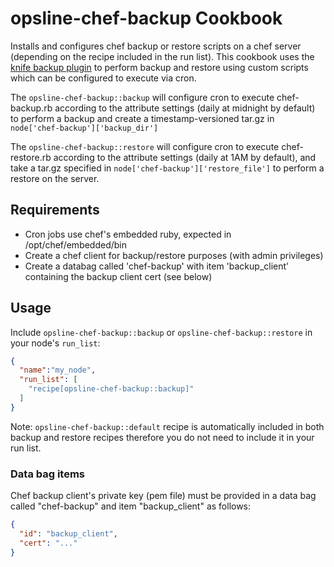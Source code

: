 opsline-chef-backup Cookbook
============================
Installs and configures chef backup or restore scripts on a chef server (depending on the recipe included in the run list). 
This cookbook uses the [knife backup plugin](https://github.com/mdxp/knife-backup) to perform backup and restore using custom scripts which can be configured to execute via cron. 

The `opsline-chef-backup::backup` will configure cron to execute chef-backup.rb according to the attribute settings (daily at midnight by default) to perform a backup and create a timestamp-versioned tar.gz in `node['chef-backup']['backup_dir']`

The `opsline-chef-backup::restore` will configure cron to execute chef-restore.rb according to the attribute settings (daily at 1AM by default), and take a tar.gz specified in `node['chef-backup']['restore_file']` to perform a restore on the server. 

Requirements
------------
- Cron jobs use chef's embedded ruby, expected in /opt/chef/embedded/bin
- Create a chef client for backup/restore purposes (with admin privileges)
- Create a databag called 'chef-backup' with item 'backup_client' containing the backup client cert (see below)

Usage
-----
Include `opsline-chef-backup::backup` or `opsline-chef-backup::restore` in your node's `run_list`:

```json
{
  "name":"my_node",
  "run_list": [
    "recipe[opsline-chef-backup::backup]"
  ]
}
```

Note: `opsline-chef-backup::default` recipe is automatically included in both backup and restore recipes therefore you do not need to include it in your run list.

### Data bag items
Chef backup client's private key (pem file) must be provided in a data bag called "chef-backup" and item "backup_client" as follows:
```json
{
  "id": "backup_client",
  "cert": "..."
}
```
